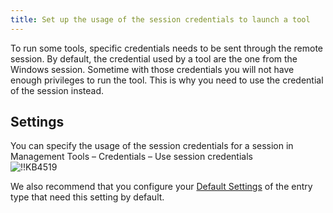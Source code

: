 ```yaml
---
title: Set up the usage of the session credentials to launch a tool
---
```

To run some tools, specific credentials needs to be sent through the remote session. By default, the credential used by a tool are the one from the Windows session. Sometime with those credentials you will not have enough privileges to run the tool. This is why you need to use the credential of the session instead.

## Settings

You can specify the usage of the session credentials for a session in Management Tools – Credentials – Use session credentials  
![!!KB4519](https://webdevolutions.azureedge.net/docs/en/kb/KB4519.png)  

We also recommend that you configure your [Default Settings](/rdm/windows/commands/file/templates/default-settings/) of the entry type that need this setting by default.
